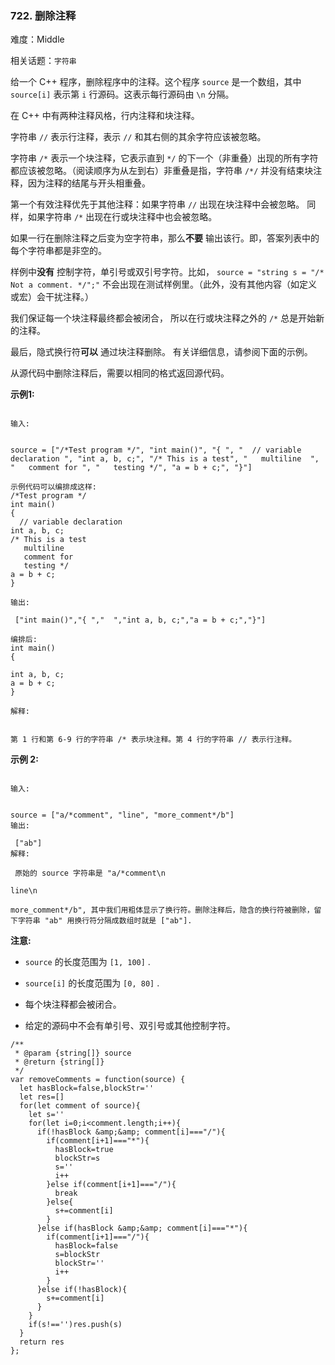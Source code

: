 ### 722. 删除注释

难度：Middle

相关话题：`字符串`

给一个 C++ 程序，删除程序中的注释。这个程序 `source` 是一个数组，其中 `source[i]` 表示第 `i` 行源码。这表示每行源码由 `\n` 分隔。



在 C++ 中有两种注释风格，行内注释和块注释。



字符串 `//`  表示行注释，表示 `//` 和其右侧的其余字符应该被忽略。



字符串 `/*`  表示一个块注释，它表示直到 `*/` 的下一个（非重叠）出现的所有字符都应该被忽略。（阅读顺序为从左到右）非重叠是指，字符串 `/*/` 并没有结束块注释，因为注释的结尾与开头相重叠。



第一个有效注释优先于其他注释：如果字符串 `//` 出现在块注释中会被忽略。 同样，如果字符串 `/*` 出现在行或块注释中也会被忽略。



如果一行在删除注释之后变为空字符串，那么**不要** 输出该行。即，答案列表中的每个字符串都是非空的。



样例中**没有** 控制字符，单引号或双引号字符。比如， `source = "string s = "/* Not a comment. */";"`  不会出现在测试样例里。（此外，没有其他内容（如定义或宏）会干扰注释。）



我们保证每一个块注释最终都会被闭合， 所以在行或块注释之外的 `/*` 总是开始新的注释。



最后，隐式换行符**可以** 通过块注释删除。 有关详细信息，请参阅下面的示例。



从源代码中删除注释后，需要以相同的格式返回源代码。



**示例1:** 



```

输入:

 
source = ["/*Test program */", "int main()", "{ ", "  // variable declaration ", "int a, b, c;", "/* This is a test", "   multiline  ", "   comment for ", "   testing */", "a = b + c;", "}"]

示例代码可以编排成这样:
/*Test program */
int main()
{ 
  // variable declaration 
int a, b, c;
/* This is a test
   multiline  
   comment for 
   testing */
a = b + c;
}

输出:

 ["int main()","{ ","  ","int a, b, c;","a = b + c;","}"]

编排后:
int main()
{ 
  
int a, b, c;
a = b + c;
}

解释:

 
第 1 行和第 6-9 行的字符串 /* 表示块注释。第 4 行的字符串 // 表示行注释。
```


**示例 2:** 



```

输入:

 
source = ["a/*comment", "line", "more_comment*/b"]
输出:

 ["ab"]
解释:

 原始的 source 字符串是 "a/*comment\n

line\n

more_comment*/b", 其中我们用粗体显示了换行符。删除注释后，隐含的换行符被删除，留下字符串 "ab" 用换行符分隔成数组时就是 ["ab"].
```


**注意:** 




* `source` 的长度范围为 `[1, 100]` .

* `source[i]` 的长度范围为 `[0, 80]` .

* 每个块注释都会被闭合。

* 给定的源码中不会有单引号、双引号或其他控制字符。




```
/**
 * @param {string[]} source
 * @return {string[]}
 */
var removeComments = function(source) {
  let hasBlock=false,blockStr=''
  let res=[]
  for(let comment of source){
    let s=''
    for(let i=0;i<comment.length;i++){
      if(!hasBlock &amp;&amp; comment[i]==="/"){
        if(comment[i+1]==="*"){
          hasBlock=true
          blockStr=s
          s=''
          i++
        }else if(comment[i+1]==="/"){
          break
        }else{
          s+=comment[i]
        }
      }else if(hasBlock &amp;&amp; comment[i]==="*"){
        if(comment[i+1]==="/"){
          hasBlock=false
          s=blockStr
          blockStr=''
          i++
        }
      }else if(!hasBlock){
        s+=comment[i]
      }
    }
    if(s!=='')res.push(s)
  }
  return res
};
```

